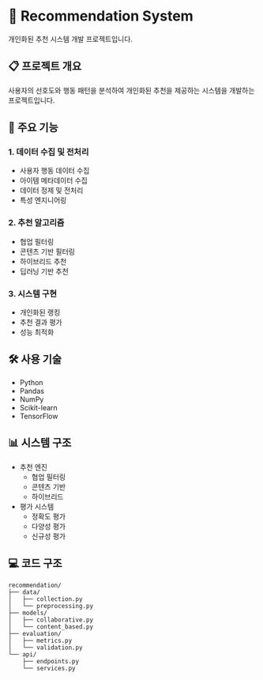 # 🎯 Recommendation System

개인화된 추천 시스템 개발 프로젝트입니다.

## 📋 프로젝트 개요

사용자의 선호도와 행동 패턴을 분석하여 개인화된 추천을 제공하는 시스템을 개발하는 프로젝트입니다.

## 🎯 주요 기능

### 1. 데이터 수집 및 전처리
- 사용자 행동 데이터 수집
- 아이템 메타데이터 수집
- 데이터 정제 및 전처리
- 특성 엔지니어링

### 2. 추천 알고리즘
- 협업 필터링
- 콘텐츠 기반 필터링
- 하이브리드 추천
- 딥러닝 기반 추천

### 3. 시스템 구현
- 개인화된 랭킹
- 추천 결과 평가
- 성능 최적화

## 🛠️ 사용 기술
- Python
- Pandas
- NumPy
- Scikit-learn
- TensorFlow

## 📊 시스템 구조
- 추천 엔진
  - 협업 필터링
  - 콘텐츠 기반
  - 하이브리드
- 평가 시스템
  - 정확도 평가
  - 다양성 평가
  - 신규성 평가

## 💻 코드 구조
```
recommendation/
├── data/
│   ├── collection.py
│   └── preprocessing.py
├── models/
│   ├── collaborative.py
│   └── content_based.py
├── evaluation/
│   ├── metrics.py
│   └── validation.py
└── api/
    ├── endpoints.py
    └── services.py
```
